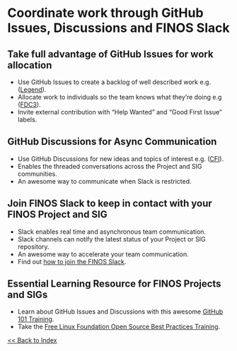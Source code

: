 # Coordinate work through GitHub Issues, Discussions and FINOS Slack

## Take full advantage of GitHub Issues for work allocation

- Use GitHub Issues to create a backlog of well described work e.g. ([Legend](https://github.com/finos/legend/issues)).
- Allocate work to individuals so the team knows what they’re doing e.g ([FDC3](https://github.com/finos/fdc3/issues)).
- Invite external contribution with “Help Wanted” and “Good First Issue” labels.

## GitHub Discussions for Async Communication

- Use GitHub Discussions for new ideas and topics of interest e.g. ([CFI](https://github.com/finos/compliant-financial-infrastructure/discussions)).
- Enables the threaded conversations across the Project and SIG communities.
- An awesome way to communicate when Slack is restricted.

## Join FINOS Slack to keep in contact with your FINOS Project and SIG

- Slack enables real time and asynchronous team communication.
- Slack channels can notify the latest status of your Project or SIG repository.
- An awesome way to accelerate your team communication.
- Find out [how to join the FINOS Slack](https://www.finos.org/blog/finos-announces-new-community-slack).

## Essential Learning Resource for FINOS Projects and SIGs

- Learn about GitHub Issues and Discussions with this awesome [GitHub 101 Training](https://docs.github.com/en/get-started/quickstart/hello-world).
- Take the [Free Linux Foundation Open Source Best Practices Training](https://training.linuxfoundation.org/full-catalog/?_sft_topic_area=open-source-best-practice).

[<< Back to Index](README.md)
